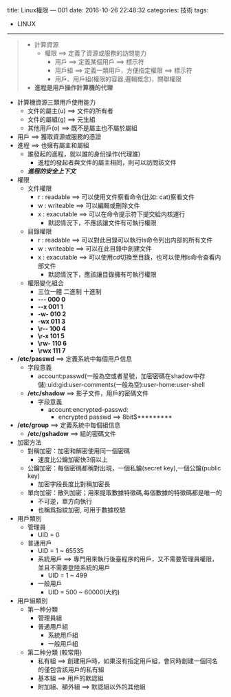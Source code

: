 title: Linux權限 — 001
date: 2016-10-26 22:48:32
categories: 技術
tags:
- LINUX
---
> - 計算資源
>   - 權限 ==> 定義了資源或服務的訪問能力
>       - 用戶 ==> 定義某個用戶 ==> 標示符
>       - 用戶組 ==> 定義一類用戶，方便指定權限 ==> 標示符
>       - 用戶、用戶組(權限的容器,邏輯概念)，關聯權限
> - **進程是用戶操作計算機的代理**

<!--more-->

- 計算機資源三類用戶使用能力
    - 文件的屬主(u) ==> 文件的所有者
    - 文件的屬組(g) ==> 元生組
    - 其他用戶(o) ==> 既不是屬主也不屬於屬組
- 用戶 ==> 獲取資源或服務的憑證
- 進程 ==> 也擁有屬主和屬組
    - 誰發起的進程，就以誰的身份操作(代理誰)
        - 進程的發起者與文件的屬主相同，則可以訪問該文件
    - _**進程的安全上下文**_
- 權限
    - 文件權限
        - r : readable ==> 可以使用文件察看命令(比如: cat)察看文件
        - w : writeable ==> 可以編輯或刪除文件
        - x : exacutable ==> 可以在命令提示符下提交給内核運行
            - 默認情況下，不應該讓文件有可執行權限
    - 目錄權限
        - r : readable ==> 可以對此目錄可以執行ls命令列出内部的所有文件
        - w : writeable ==> 可以在此目錄中創建文件
        - x : exacutable ==> 可以使用cd切換至目錄，也可以使用ls命令查看内部文件
            - 默認情況下，應該讓目錄擁有可執行權限
    - 權限變化組合
        - 三位一體 二進制 十進制
        - **\---      000     0**
        - **\--x      001     1**
        - **\-w-      010     2**
        - **\-wx      011     3**
        - **\r--      100     4**
        - **\r-x      101     5**
        - **\rw-      110     6**
        - **\rwx      111     7**
- **/etc/passwd** ==> 定義系統中每個用戶信息
    - 字段意義
        - account:passwd(一般為空或者星號，加密密碼在shadow中存儲):uid:gid:user-comments(一般為空):user-home:user-shell
    - **/etc/shadow** ==> 影子文件，用戶的密碼文件
        - 字段意義
            - account:encrypted-passwd:
                - encrypted passwd ==> 8bit\$*********
- **/etc/group** ==> 定義系統中每個組信息
    - **/etc/gshadow** ==> 組的密碼文件
- 加密方法
    - 對稱加密：加密和解密使用同一個密碼
        - 速度比公鑰加密快3倍以上
    - 公鑰加密：每個密碼都稱對出現，一個私鑰(secret key),一個公鑰(public key)
        - 加密字段長度比對稱加密長
    - 單向加密：散列加密；用來提取數據特徵碼,每個數據的特徵碼都是唯一的
        - 不可逆，單方向執行
        - 也稱爲指紋加密, 可用于數據校驗
- 用戶類別
    - 管理員
        - UID = 0
    - 普通用戶
        - UID = 1 ~ 65535
        - 系統用戶 ==> 專門用來執行後臺程序的用戶，又不需要管理員權限，並且不需要登陸系統的用戶
            - UID = 1 ~ 499
        - 一般用戶
            - UID = 500 ~ 60000(大約)
- 用戶組類別
    - 第一种分類
        - 管理員組
        - 普通用戶組
            - 系統用戶組
            - 一般用戶組 
    - 第二种分類 (較常用)
        - 私有組 ==> 創建用戶時，如果沒有指定用戶組，會同時創建一個同名的僅包含該用戶的私有組
        - 基本組 ==> 用戶的默認組 
        - 附加組、額外組 ==> 默認組以外的其他組
































































































